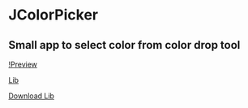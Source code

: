 # JColorPicker

## Small app to select color from color drop tool

[!Preview](https://github.com/ComandPromt/ScreenColorPickerLib/blob/main/previews/1.png)

[Lib](https://github.com/ComandPromt/ScreenColorPickerLib)

[Download Lib](https://github.com/ComandPromt/ScreenColorPickerLib/releases/download/v1.0/lib_screen_colour.jar)

